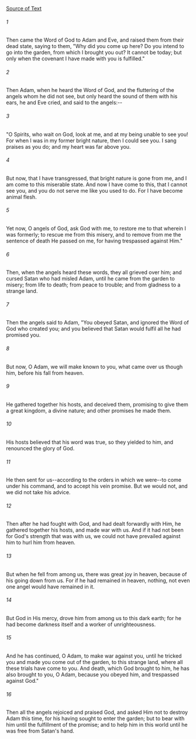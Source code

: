 [Source of Text](https://github.com/scrollmapper/bible_databases_deuterocanonical)

###### 1
Then came the Word of God to Adam and Eve, and raised them from their
dead state, saying to them, "Why did you come up here?  Do you intend
to go into the garden, from which I brought you out?  It cannot be
today; but only when the covenant I have made with you is fulfilled."

###### 2
Then Adam, when he heard the Word of God, and the fluttering of the
angels whom he did not see, but only heard the sound of them with his
ears, he and Eve cried, and said to the angels:--

###### 3
"O Spirits, who wait on God, look at me, and at my being unable to
see you!  For when I was in my former bright nature, then I could see
you.  I sang praises as you do; and my heart was far above you.

###### 4
But now, that I have transgressed, that bright nature is gone from
me, and I am come to this miserable state.  And now I have come to
this, that I cannot see you, and you do not serve me like you used to
do.  For I have become animal flesh.

###### 5
Yet now, O angels of God, ask God with me, to restore me to that
wherein I was formerly; to rescue me from this misery, and to remove
from me the sentence of death He passed on me, for having trespassed
against Him."

###### 6
Then, when the angels heard these words, they all grieved over him;
and cursed Satan who had misled Adam, until he came from the garden to
misery; from life to death; from peace to trouble; and from gladness to
a strange land.

###### 7
Then the angels said to Adam, "You obeyed Satan, and ignored the Word
of God who created you; and you believed that Satan would fulfil all he
had promised you.

###### 8
But now, O Adam, we will make known to you, what came over us though
him, before his fall from heaven.

###### 9
He gathered together his hosts, and deceived them, promising to give
them a great kingdom, a divine nature; and other promises he made them.

###### 10
His hosts believed that his word was true, so they yielded to him,
and renounced the glory of God.

###### 11
He then sent for us--according to the orders in which we were--to
come under his command, and to accept his vein promise.  But we would
not, and we did not take his advice.

###### 12
Then after he had fought with God, and had dealt forwardly with Him,
he gathered together his hosts, and made war with us.  And if it had
not been for God's strength that was with us, we could not have
prevailed against him to hurl him from heaven.

###### 13
But when he fell from among us, there was great joy in heaven,
because of his going down from us.  For if he had remained in heaven,
nothing, not even one angel would have remained in it.

###### 14
But God in His mercy, drove him from among us to this dark earth;
for he had become darkness itself and a worker of unrighteousness.

###### 15
And he has continued, O Adam, to make war against you, until he
tricked you and made you come out of the garden, to this strange land,
where all these trials have come to you.  And death, which God brought
to him, he has also brought to you, O Adam, because you obeyed him, and
trespassed against God."

###### 16
Then all the angels rejoiced and praised God, and asked Him not to
destroy Adam this time, for his having sought to enter the garden; but
to bear with him until the fulfillment of the promise; and to help him
in this world until he was free from Satan's hand.